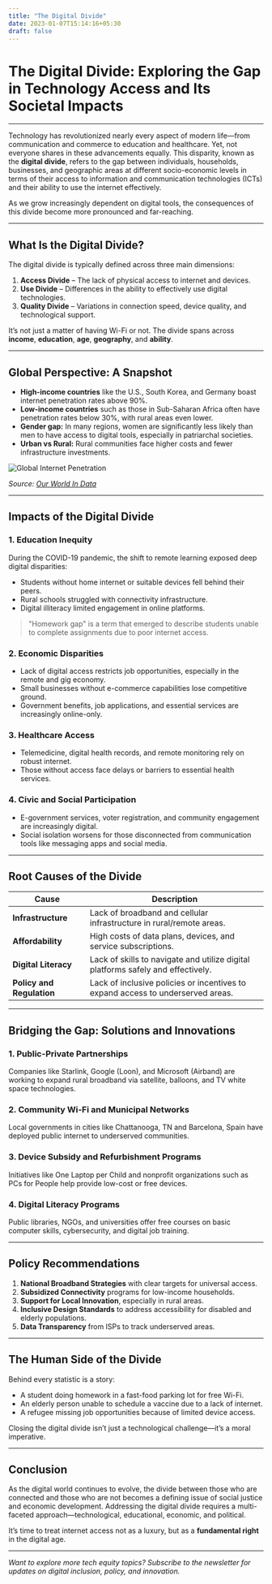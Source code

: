 ```yaml
---
title: "The Digital Divide"
date: 2023-01-07T15:14:16+05:30
draft: false
---
```


# The Digital Divide: Exploring the Gap in Technology Access and Its Societal Impacts
---

Technology has revolutionized nearly every aspect of modern life—from communication and commerce to education and healthcare. Yet, not everyone shares in these advancements equally. This disparity, known as the **digital divide**, refers to the gap between individuals, households, businesses, and geographic areas at different socio-economic levels in terms of their access to information and communication technologies (ICTs) and their ability to use the internet effectively.

As we grow increasingly dependent on digital tools, the consequences of this divide become more pronounced and far-reaching.

---

## What Is the Digital Divide?

The digital divide is typically defined across three main dimensions:

1. **Access Divide** – The lack of physical access to internet and devices.
2. **Use Divide** – Differences in the ability to effectively use digital technologies.
3. **Quality Divide** – Variations in connection speed, device quality, and technological support.

It’s not just a matter of having Wi-Fi or not. The divide spans across **income**, **education**, **age**, **geography**, and **ability**.

---

## Global Perspective: A Snapshot

- **High-income countries** like the U.S., South Korea, and Germany boast internet penetration rates above 90%.
- **Low-income countries** such as those in Sub-Saharan Africa often have penetration rates below 30%, with rural areas even lower.
- **Gender gap:** In many regions, women are significantly less likely than men to have access to digital tools, especially in patriarchal societies.
- **Urban vs Rural:** Rural communities face higher costs and fewer infrastructure investments.

![Global Internet Penetration](https://ourworldindata.org/grapher/share-of-individuals-using-the-internet)

*Source: [Our World In Data](https://ourworldindata.org/internet)*

---

## Impacts of the Digital Divide

### 1. **Education Inequity**

During the COVID-19 pandemic, the shift to remote learning exposed deep digital disparities:

- Students without home internet or suitable devices fell behind their peers.
- Rural schools struggled with connectivity infrastructure.
- Digital illiteracy limited engagement in online platforms.

> "Homework gap" is a term that emerged to describe students unable to complete assignments due to poor internet access.

### 2. **Economic Disparities**

- Lack of digital access restricts job opportunities, especially in the remote and gig economy.
- Small businesses without e-commerce capabilities lose competitive ground.
- Government benefits, job applications, and essential services are increasingly online-only.

### 3. **Healthcare Access**

- Telemedicine, digital health records, and remote monitoring rely on robust internet.
- Those without access face delays or barriers to essential health services.

### 4. **Civic and Social Participation**

- E-government services, voter registration, and community engagement are increasingly digital.
- Social isolation worsens for those disconnected from communication tools like messaging apps and social media.

---

## Root Causes of the Divide

| Cause                      | Description                                                                 |
|---------------------------|-----------------------------------------------------------------------------|
| **Infrastructure**        | Lack of broadband and cellular infrastructure in rural/remote areas.        |
| **Affordability**         | High costs of data plans, devices, and service subscriptions.               |
| **Digital Literacy**      | Lack of skills to navigate and utilize digital platforms safely and effectively. |
| **Policy and Regulation** | Lack of inclusive policies or incentives to expand access to underserved areas. |

---

## Bridging the Gap: Solutions and Innovations

### 1. **Public-Private Partnerships**

Companies like Starlink, Google (Loon), and Microsoft (Airband) are working to expand rural broadband via satellite, balloons, and TV white space technologies.

### 2. **Community Wi-Fi and Municipal Networks**

Local governments in cities like Chattanooga, TN and Barcelona, Spain have deployed public internet to underserved communities.

### 3. **Device Subsidy and Refurbishment Programs**

Initiatives like One Laptop per Child and nonprofit organizations such as PCs for People help provide low-cost or free devices.

### 4. **Digital Literacy Programs**

Public libraries, NGOs, and universities offer free courses on basic computer skills, cybersecurity, and digital job training.

---

## Policy Recommendations

1. **National Broadband Strategies** with clear targets for universal access.
2. **Subsidized Connectivity** programs for low-income households.
3. **Support for Local Innovation**, especially in rural areas.
4. **Inclusive Design Standards** to address accessibility for disabled and elderly populations.
5. **Data Transparency** from ISPs to track underserved areas.

---

## The Human Side of the Divide

Behind every statistic is a story:

- A student doing homework in a fast-food parking lot for free Wi-Fi.
- An elderly person unable to schedule a vaccine due to a lack of internet.
- A refugee missing job opportunities because of limited device access.

Closing the digital divide isn’t just a technological challenge—it’s a moral imperative.

---

## Conclusion

As the digital world continues to evolve, the divide between those who are connected and those who are not becomes a defining issue of social justice and economic development. Addressing the digital divide requires a multi-faceted approach—technological, educational, economic, and political.

It’s time to treat internet access not as a luxury, but as a **fundamental right** in the digital age.

---

*Want to explore more tech equity topics? Subscribe to the newsletter for updates on digital inclusion, policy, and innovation.*